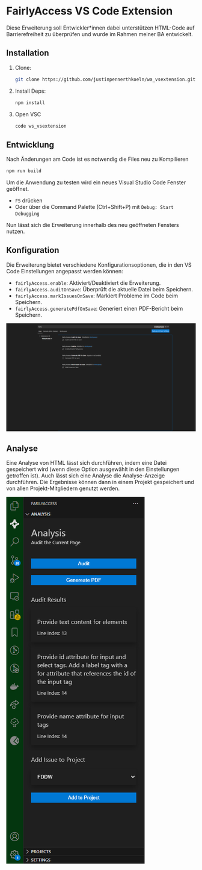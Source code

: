 # FairlyAccess VS Code Extension

Diese Erweiterung soll Entwickler*innen dabei unterstützen HTML-Code auf Barrierefreiheit zu überprüfen und wurde im Rahmen meiner BA entwickelt.

## Installation
1. Clone:
    ```bash
    git clone https://github.com/justinpennerthkoeln/wa_vsextension.git
    ```
2. Install Deps:
    ```bash
    npm install
    ```
3. Open VSC
    ```bash
    code ws_vsextension
    ```

## Entwicklung

Nach Änderungen am Code ist es notwendig die Files neu zu Kompilieren

```bash
npm run build
```

Um die Anwendung zu testen wird ein neues Visual Studio Code Fenster geöffnet.

- ```F5``` drücken
- Oder über die Command Palette (Ctrl+Shift+P) mit ```Debug: Start Debugging```

Nun lässt sich die Erweiterung innerhalb des neu geöffneten Fensters nutzen.

## Konfiguration
Die Erweiterung bietet verschiedene Konfigurationsoptionen, die in den VS Code Einstellungen angepasst werden können:
- `fairlyAccess.enable`: Aktiviert/Deaktiviert die Erweiterung.
- `fairlyAccess.auditOnSave`: Überprüft die aktuelle Datei beim Speichern.
- `fairlyAccess.markIssuesOnSave`: Markiert Probleme im Code beim Speichern.
- `fairlyAccess.generatePdfOnSave`: Generiert einen PDF-Bericht beim Speichern.

![VSC - Einstellungen](public/VSCSettings.png)

## Analyse

Eine Analyse von HTML lässt sich durchführen, indem eine Datei gespeichert wird (wenn diese Option ausgewählt in den Einstellungen getroffen ist). 
Auch lässt sich eine Analyse die Analyse-Anzeige durchführen. Die Ergebnisse können dann in einem Projekt gespeichert und von allen Projekt-Mitgliedern genutzt werden.

![VSC - Einstellungen](public/SidebarAudit.png)